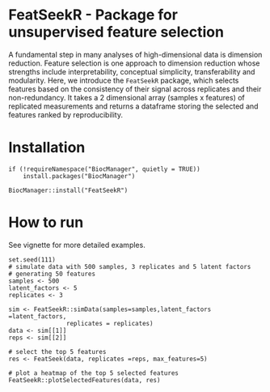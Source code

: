 # FeatSeekR - Package for unsupervised feature selection

A fundamental step in many analyses of high-dimensional data is dimension 
reduction. Feature selection is one approach to dimension reduction whose 
strengths include interpretability, conceptual simplicity, transferability 
and modularity.
Here, we introduce the `FeatSeekR` package, which selects features based on 
the consistency of their signal across replicates and their non-redundancy.
It takes a 2 dimensional array (samples x features) of replicated measurements
and returns a dataframe storing the selected and features ranked by 
reproducibility.

# Installation


```{r, eval=FALSE}
if (!requireNamespace("BiocManager", quietly = TRUE))
    install.packages("BiocManager")

BiocManager::install("FeatSeekR")
```


# How to run

See vignette for more detailed examples.

```{r}
set.seed(111)
# simulate data with 500 samples, 3 replicates and 5 latent factors 
# generating 50 features
samples <- 500
latent_factors <- 5
replicates <- 3

sim <- FeatSeekR::simData(samples=samples,latent_factors =latent_factors,
                replicates = replicates)
data <- sim[[1]]
reps <- sim[[2]]

# select the top 5 features
res <- FeatSeek(data, replicates =reps, max_features=5)

# plot a heatmap of the top 5 selected features 
FeatSeekR::plotSelectedFeatures(data, res)
```
